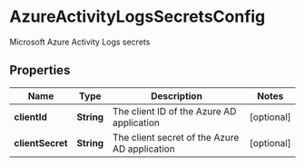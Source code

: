 

# AzureActivityLogsSecretsConfig

Microsoft Azure Activity Logs secrets

## Properties

| Name | Type | Description | Notes |
|------------ | ------------- | ------------- | -------------|
|**clientId** | **String** | The client ID of the Azure AD application |  [optional] |
|**clientSecret** | **String** | The client secret of the Azure AD application |  [optional] |



